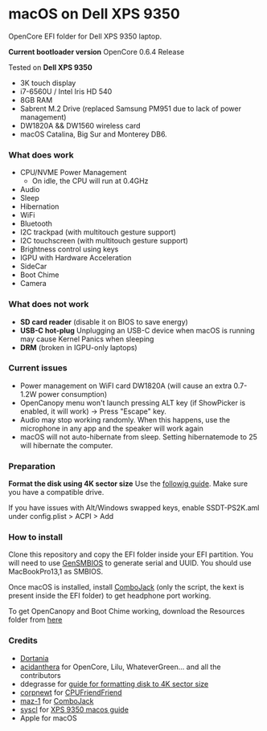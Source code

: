 # macOS on Dell XPS 9350
OpenCore EFI folder for Dell XPS 9350 laptop.

**Current bootloader version**
OpenCore 0.6.4 Release

Tested on **Dell XPS 9350**
  - 3K touch display
  - i7-6560U / Intel Iris HD 540
  - 8GB RAM
  - Sabrent M.2 Drive (replaced Samsung PM951 due to lack of power management)
  - DW1820A && DW1560 wireless card
  - macOS Catalina, Big Sur and Monterey DB6.

### What does work
- CPU/NVME Power Management
  - On idle, the CPU will run at 0.4GHz
- Audio
- Sleep
- Hibernation
- WiFi
- Bluetooth
- I2C trackpad (with multitouch gesture support)
- I2C touchscreen (with multitouch gesture support)
- Brightness control using keys
- IGPU with Hardware Acceleration
- SideCar
- Boot Chime
- Camera

### What does not work
- **SD card reader** (disable it on BIOS to save energy)
- **USB-C hot-plug** Unplugging an USB-C device when macOS is running may cause Kernel Panics when sleeping
- **DRM** (broken in IGPU-only laptops)

### Current issues
- Power management on WiFI card DW1820A (will cause an extra 0.7-1.2W power consumption)
- OpenCanopy menu won't launch pressing ALT key (if ShowPicker is enabled, it will work) -> Press "Escape" key.
- Audio may stop working randomly. When this happens, use the microphone in any app and the speaker will work again
- macOS will not auto-hibernate from sleep. Setting hibernatemode to 25 will hibernate the computer.

### Preparation
**Format the disk using 4K sector size**
Use the [followig guide](https://www.tonymacx86.com/threads/guide-sierra-on-hp-spectre-x360-native-kaby-lake-support.228302/). Make sure you have a compatible drive.

If you have issues with Alt/Windows swapped keys, enable SSDT-PS2K.aml under config.plist > ACPI > Add

### How to install
Clone this repository and copy the EFI folder inside your EFI partition. You will need to use [GenSMBIOS](https://github.com/corpnewt/GenSMBIOS) to generate serial and UUID. You should use MacBookPro13,1 as SMBIOS.

Once macOS is installed, install [ComboJack](https://github.com/hackintosh-stuff/ComboJack) (only the script, the kext is present inside the EFI folder) to get headphone port working.

To get OpenCanopy and Boot Chime working, download the Resources folder from [here](https://github.com/acidanthera/OcBinaryData)

### Credits
- [Dortania](https://dortania.github.io/OpenCore-Install-Guide/config-laptop.plist/skylake.html)
- [acidanthera](https://github.com/acidanthera/) for OpenCore, Lilu, WhateverGreen... and all the contributors
- ddegrasse for [guide for formatting disk to 4K sector size](https://www.tonymacx86.com/threads/guide-sierra-on-hp-spectre-x360-native-kaby-lake-support.228302/)
- [corpnewt](https://github.com/corpnewt/) for [CPUFriendFriend](https://github.com/corpnewt/CPUFriendFriend)
- [maz-1](https://github.com/maz-1) for [ComboJack](https://github.com/hackintosh-stuff/ComboJack)
- [syscl](https;//github.com/syscl) for [XPS 9350 macos guide](https://github.com/syscl/XPS9350-macOS)
- Apple for macOS
